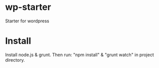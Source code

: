 # wp-starter
Starter for wordpress

# Install
Install node.js & grunt. Then run: "npm install" & "grunt watch" in project directory.
